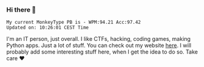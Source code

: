 ### Hi there 👋
<!-- PB START -->
```
My current MonkeyType PB is - WPM:94.21 Acc:97.42
Updated on: 10:26:01 CEST Time
```
<!-- PB END -->
I'm an IT person, just overall. I like CTFs, hacking, coding games, making Python apps. Just a lot of stuff.
You can check out my website [here](https://skill3472.github.io/).
I will probably add some interesting stuff here, when I get the idea to do so. Take care ❤️
